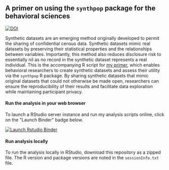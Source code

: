 ## A primer on using the `synthpop` package for the behavioral sciences

[![DOI](https://zenodo.org/badge/DOI/10.5281/zenodo.3404200.svg)](https://doi.org/10.5281/zenodo.3404200)

Synthetic datasets are an emerging method originally developed to permit the sharing of confidential census data. Synthetic datasets mimic real datasets by preserving their statistical properties and the relationships between variables. Importantly, this method also reduces disclosure risk to essentially nil as no record in the synthetic dataset represents a real individual. This is the accompanying R script for [my primer](https://psyarxiv.com/dmfb3/), which enables behavioral researchers to create synthetic datasets and assess their utility via the `synthpop` R package. By sharing synthetic datasets that mimic original datasets that could not otherwise be made open, researchers can ensure the reproducibility of their results and facilitate data exploration while maintaining participant privacy.

#### Run the analysis in your web browser

To launch a RStudio server instance and run my analysis scripts online, click on the "Launch Binder" badge below.

  <!-- badges: start -->
  [![Launch Rstudio Binder](http://mybinder.org/badge_logo.svg)](https://mybinder.org/v2/gh/dsquintana/synthpop-primer/master?urlpath=rstudio)
  <!-- badges: end -->


#### Run analysis locally
To run the analysis locally in RStudio, download this repository as a zipped file. The R version and package versions are noted in the `sessionInfo.txt` file.
